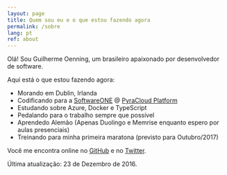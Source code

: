 ```yaml
---
layout: page
title: Quem sou eu e o que estou fazendo agora
permalink: /sobre
lang: pt
ref: about
---
```


Olá! Sou Guilherme Oenning, um brasileiro apaixonado por desenvolvedor de software.

Aqui está o que estou fazendo agora:

- Morando em Dublin, Irlanda
- Codificando para a [SoftwareONE](http://www.softwareone.com) @ [PyraCloud Platform](http://www.pyracloud.com)
- Estudando sobre Azure, Docker e TypeScript
- Pedalando para o trabalho sempre que possível
- Aprendedo Alemão (Apenas Duolingo e Memrise enquanto espero por aulas presenciais)
- Treinando para minha primeira maratona (previsto para Outubro/2017)

Você me encontra online no <a href="https://github.com/{{ site.footer-links.github }}">GitHub</a> e no <a href="https://twitter.com/{{ site.footer-links.twitter }}">Twitter</a>.

Última atualização: 23 de Dezembro de 2016.
